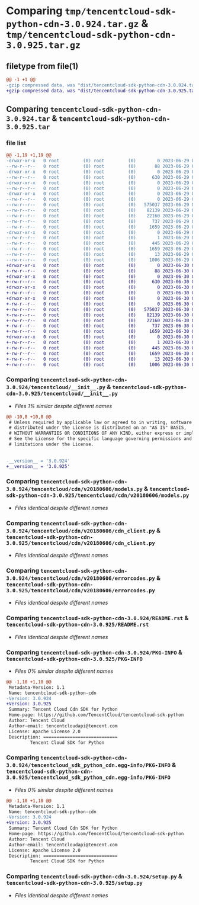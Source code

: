 # Comparing `tmp/tencentcloud-sdk-python-cdn-3.0.924.tar.gz` & `tmp/tencentcloud-sdk-python-cdn-3.0.925.tar.gz`

## filetype from file(1)

```diff
@@ -1 +1 @@
-gzip compressed data, was "dist/tencentcloud-sdk-python-cdn-3.0.924.tar", last modified: Thu Jun 29 00:26:02 2023, max compression
+gzip compressed data, was "dist/tencentcloud-sdk-python-cdn-3.0.925.tar", last modified: Fri Jun 30 02:02:32 2023, max compression
```

## Comparing `tencentcloud-sdk-python-cdn-3.0.924.tar` & `tencentcloud-sdk-python-cdn-3.0.925.tar`

### file list

```diff
@@ -1,19 +1,19 @@
-drwxr-xr-x   0 root         (0) root         (0)        0 2023-06-29 00:26:02.000000 tencentcloud-sdk-python-cdn-3.0.924/
--rw-r--r--   0 root         (0) root         (0)       88 2023-06-29 00:26:02.000000 tencentcloud-sdk-python-cdn-3.0.924/setup.cfg
-drwxr-xr-x   0 root         (0) root         (0)        0 2023-06-29 00:26:02.000000 tencentcloud-sdk-python-cdn-3.0.924/tencentcloud/
--rw-r--r--   0 root         (0) root         (0)      630 2023-06-29 00:26:02.000000 tencentcloud-sdk-python-cdn-3.0.924/tencentcloud/__init__.py
-drwxr-xr-x   0 root         (0) root         (0)        0 2023-06-29 00:26:02.000000 tencentcloud-sdk-python-cdn-3.0.924/tencentcloud/cdn/
--rw-r--r--   0 root         (0) root         (0)        0 2023-06-29 00:26:02.000000 tencentcloud-sdk-python-cdn-3.0.924/tencentcloud/cdn/__init__.py
-drwxr-xr-x   0 root         (0) root         (0)        0 2023-06-29 00:26:02.000000 tencentcloud-sdk-python-cdn-3.0.924/tencentcloud/cdn/v20180606/
--rw-r--r--   0 root         (0) root         (0)        0 2023-06-29 00:26:02.000000 tencentcloud-sdk-python-cdn-3.0.924/tencentcloud/cdn/v20180606/__init__.py
--rw-r--r--   0 root         (0) root         (0)   575037 2023-06-29 00:26:02.000000 tencentcloud-sdk-python-cdn-3.0.924/tencentcloud/cdn/v20180606/models.py
--rw-r--r--   0 root         (0) root         (0)    82139 2023-06-29 00:26:02.000000 tencentcloud-sdk-python-cdn-3.0.924/tencentcloud/cdn/v20180606/cdn_client.py
--rw-r--r--   0 root         (0) root         (0)    22160 2023-06-29 00:26:02.000000 tencentcloud-sdk-python-cdn-3.0.924/tencentcloud/cdn/v20180606/errorcodes.py
--rw-r--r--   0 root         (0) root         (0)      737 2023-06-29 00:26:02.000000 tencentcloud-sdk-python-cdn-3.0.924/README.rst
--rw-r--r--   0 root         (0) root         (0)     1659 2023-06-29 00:26:02.000000 tencentcloud-sdk-python-cdn-3.0.924/PKG-INFO
-drwxr-xr-x   0 root         (0) root         (0)        0 2023-06-29 00:26:02.000000 tencentcloud-sdk-python-cdn-3.0.924/tencentcloud_sdk_python_cdn.egg-info/
--rw-r--r--   0 root         (0) root         (0)        1 2023-06-29 00:26:02.000000 tencentcloud-sdk-python-cdn-3.0.924/tencentcloud_sdk_python_cdn.egg-info/dependency_links.txt
--rw-r--r--   0 root         (0) root         (0)      445 2023-06-29 00:26:02.000000 tencentcloud-sdk-python-cdn-3.0.924/tencentcloud_sdk_python_cdn.egg-info/SOURCES.txt
--rw-r--r--   0 root         (0) root         (0)     1659 2023-06-29 00:26:02.000000 tencentcloud-sdk-python-cdn-3.0.924/tencentcloud_sdk_python_cdn.egg-info/PKG-INFO
--rw-r--r--   0 root         (0) root         (0)       13 2023-06-29 00:26:02.000000 tencentcloud-sdk-python-cdn-3.0.924/tencentcloud_sdk_python_cdn.egg-info/top_level.txt
--rw-r--r--   0 root         (0) root         (0)     1006 2023-06-29 00:26:02.000000 tencentcloud-sdk-python-cdn-3.0.924/setup.py
+drwxr-xr-x   0 root         (0) root         (0)        0 2023-06-30 02:02:32.000000 tencentcloud-sdk-python-cdn-3.0.925/
+-rw-r--r--   0 root         (0) root         (0)       88 2023-06-30 02:02:32.000000 tencentcloud-sdk-python-cdn-3.0.925/setup.cfg
+drwxr-xr-x   0 root         (0) root         (0)        0 2023-06-30 02:02:32.000000 tencentcloud-sdk-python-cdn-3.0.925/tencentcloud/
+-rw-r--r--   0 root         (0) root         (0)      630 2023-06-30 02:02:32.000000 tencentcloud-sdk-python-cdn-3.0.925/tencentcloud/__init__.py
+drwxr-xr-x   0 root         (0) root         (0)        0 2023-06-30 02:02:32.000000 tencentcloud-sdk-python-cdn-3.0.925/tencentcloud/cdn/
+-rw-r--r--   0 root         (0) root         (0)        0 2023-06-30 02:02:32.000000 tencentcloud-sdk-python-cdn-3.0.925/tencentcloud/cdn/__init__.py
+drwxr-xr-x   0 root         (0) root         (0)        0 2023-06-30 02:02:32.000000 tencentcloud-sdk-python-cdn-3.0.925/tencentcloud/cdn/v20180606/
+-rw-r--r--   0 root         (0) root         (0)        0 2023-06-30 02:02:32.000000 tencentcloud-sdk-python-cdn-3.0.925/tencentcloud/cdn/v20180606/__init__.py
+-rw-r--r--   0 root         (0) root         (0)   575037 2023-06-30 02:02:32.000000 tencentcloud-sdk-python-cdn-3.0.925/tencentcloud/cdn/v20180606/models.py
+-rw-r--r--   0 root         (0) root         (0)    82139 2023-06-30 02:02:32.000000 tencentcloud-sdk-python-cdn-3.0.925/tencentcloud/cdn/v20180606/cdn_client.py
+-rw-r--r--   0 root         (0) root         (0)    22160 2023-06-30 02:02:32.000000 tencentcloud-sdk-python-cdn-3.0.925/tencentcloud/cdn/v20180606/errorcodes.py
+-rw-r--r--   0 root         (0) root         (0)      737 2023-06-30 02:02:32.000000 tencentcloud-sdk-python-cdn-3.0.925/README.rst
+-rw-r--r--   0 root         (0) root         (0)     1659 2023-06-30 02:02:32.000000 tencentcloud-sdk-python-cdn-3.0.925/PKG-INFO
+drwxr-xr-x   0 root         (0) root         (0)        0 2023-06-30 02:02:32.000000 tencentcloud-sdk-python-cdn-3.0.925/tencentcloud_sdk_python_cdn.egg-info/
+-rw-r--r--   0 root         (0) root         (0)        1 2023-06-30 02:02:32.000000 tencentcloud-sdk-python-cdn-3.0.925/tencentcloud_sdk_python_cdn.egg-info/dependency_links.txt
+-rw-r--r--   0 root         (0) root         (0)      445 2023-06-30 02:02:32.000000 tencentcloud-sdk-python-cdn-3.0.925/tencentcloud_sdk_python_cdn.egg-info/SOURCES.txt
+-rw-r--r--   0 root         (0) root         (0)     1659 2023-06-30 02:02:32.000000 tencentcloud-sdk-python-cdn-3.0.925/tencentcloud_sdk_python_cdn.egg-info/PKG-INFO
+-rw-r--r--   0 root         (0) root         (0)       13 2023-06-30 02:02:32.000000 tencentcloud-sdk-python-cdn-3.0.925/tencentcloud_sdk_python_cdn.egg-info/top_level.txt
+-rw-r--r--   0 root         (0) root         (0)     1006 2023-06-30 02:02:32.000000 tencentcloud-sdk-python-cdn-3.0.925/setup.py
```

### Comparing `tencentcloud-sdk-python-cdn-3.0.924/tencentcloud/__init__.py` & `tencentcloud-sdk-python-cdn-3.0.925/tencentcloud/__init__.py`

 * *Files 1% similar despite different names*

```diff
@@ -10,8 +10,8 @@
 # Unless required by applicable law or agreed to in writing, software
 # distributed under the License is distributed on an "AS IS" BASIS,
 # WITHOUT WARRANTIES OR CONDITIONS OF ANY KIND, either express or implied.
 # See the License for the specific language governing permissions and
 # limitations under the License.
 
 
-__version__ = '3.0.924'
+__version__ = '3.0.925'
```

### Comparing `tencentcloud-sdk-python-cdn-3.0.924/tencentcloud/cdn/v20180606/models.py` & `tencentcloud-sdk-python-cdn-3.0.925/tencentcloud/cdn/v20180606/models.py`

 * *Files identical despite different names*

### Comparing `tencentcloud-sdk-python-cdn-3.0.924/tencentcloud/cdn/v20180606/cdn_client.py` & `tencentcloud-sdk-python-cdn-3.0.925/tencentcloud/cdn/v20180606/cdn_client.py`

 * *Files identical despite different names*

### Comparing `tencentcloud-sdk-python-cdn-3.0.924/tencentcloud/cdn/v20180606/errorcodes.py` & `tencentcloud-sdk-python-cdn-3.0.925/tencentcloud/cdn/v20180606/errorcodes.py`

 * *Files identical despite different names*

### Comparing `tencentcloud-sdk-python-cdn-3.0.924/README.rst` & `tencentcloud-sdk-python-cdn-3.0.925/README.rst`

 * *Files identical despite different names*

### Comparing `tencentcloud-sdk-python-cdn-3.0.924/PKG-INFO` & `tencentcloud-sdk-python-cdn-3.0.925/PKG-INFO`

 * *Files 0% similar despite different names*

```diff
@@ -1,10 +1,10 @@
 Metadata-Version: 1.1
 Name: tencentcloud-sdk-python-cdn
-Version: 3.0.924
+Version: 3.0.925
 Summary: Tencent Cloud Cdn SDK for Python
 Home-page: https://github.com/TencentCloud/tencentcloud-sdk-python
 Author: Tencent Cloud
 Author-email: tencentcloudapi@tencent.com
 License: Apache License 2.0
 Description: ============================
         Tencent Cloud SDK for Python
```

### Comparing `tencentcloud-sdk-python-cdn-3.0.924/tencentcloud_sdk_python_cdn.egg-info/PKG-INFO` & `tencentcloud-sdk-python-cdn-3.0.925/tencentcloud_sdk_python_cdn.egg-info/PKG-INFO`

 * *Files 0% similar despite different names*

```diff
@@ -1,10 +1,10 @@
 Metadata-Version: 1.1
 Name: tencentcloud-sdk-python-cdn
-Version: 3.0.924
+Version: 3.0.925
 Summary: Tencent Cloud Cdn SDK for Python
 Home-page: https://github.com/TencentCloud/tencentcloud-sdk-python
 Author: Tencent Cloud
 Author-email: tencentcloudapi@tencent.com
 License: Apache License 2.0
 Description: ============================
         Tencent Cloud SDK for Python
```

### Comparing `tencentcloud-sdk-python-cdn-3.0.924/setup.py` & `tencentcloud-sdk-python-cdn-3.0.925/setup.py`

 * *Files identical despite different names*

